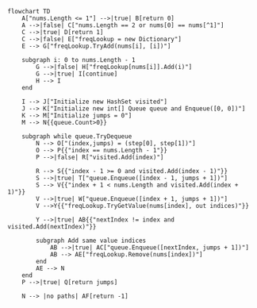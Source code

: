 ﻿```mermaid
flowchart TD
    A["nums.Length <= 1"] -->|true| B[return 0]
    A -->|false| C["nums.Length == 2 or nums[0] == nums[^1]"]
    C -->|true| D[return 1]
    C -->|false| E["freqLookup = new Dictionary"]
    E --> G["freqLookup.TryAdd(nums[i], [i])"]

    subgraph i: 0 to nums.Length - 1
        G -->|false| H["freqLookup[nums[i]].Add(i)"]
        G -->|true| I[continue]
        H --> I
    end

    I --> J["Initialize new HashSet visited"]
    J --> K["Initialize new int[] Queue queue and Enqueue([0, 0])"]
    K --> M["Initialize jumps = 0"]
    M --> N{{queue.Count>0}}

    subgraph while queue.TryDequeue
        N --> O["(index,jumps) = (step[0], step[1])"]
        O --> P{{"index == nums.Length - 1"}}
        P -->|false| R["visited.Add(index)"]

        R --> S{{"index - 1 >= 0 and visited.Add(index - 1)"}}
        S -->|true| T["queue.Enqueue([index - 1, jumps + 1])"]
        S --> V{{"index + 1 < nums.Length and visited.Add(index + 1)"}}
        V -->|true| W["queue.Enqueue([index + 1, jumps + 1])"]
        V -->Y{{"freqLookup.TryGetValue(nums[index], out indices)"}}

        Y -->|true| AB{{"nextIndex != index and visited.Add(nextIndex)"}}

        subgraph Add same value indices
            AB -->|true| AC["queue.Enqueue([nextIndex, jumps + 1])"]
            AB --> AE["freqLookup.Remove(nums[index])"]
        end
        AE --> N
    end
    P -->|true| Q[return jumps]

    N --> |no paths| AF[return -1]
```